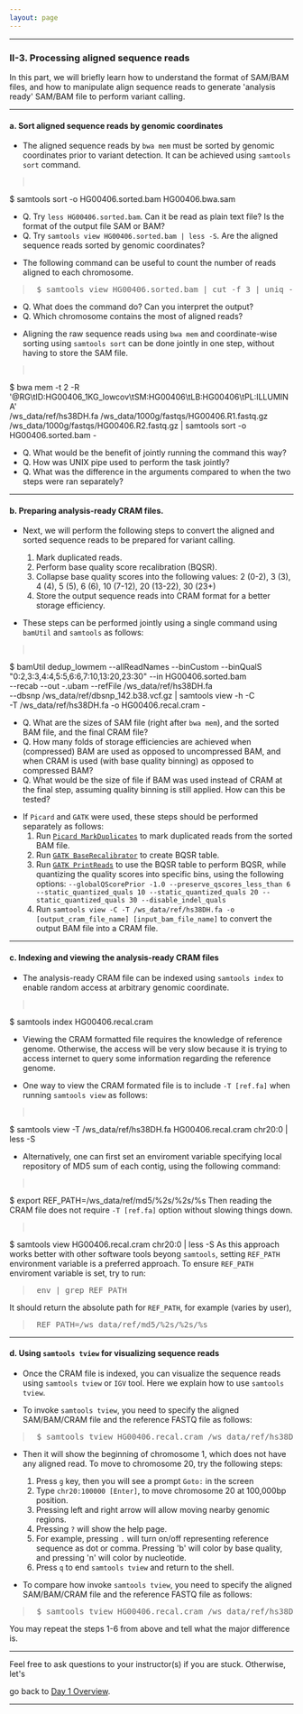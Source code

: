 ```yaml
---
layout: page
---
```


---

### II-3. Processing aligned sequence reads

In this part, we will briefly learn how to understand the format of
SAM/BAM files, and how to manipulate align sequence reads to
generate 'analysis ready' SAM/BAM file to perform variant calling.

---

#### a. Sort aligned sequence reads by genomic coordinates

- The aligned sequence reads by `bwa mem` must be sorted by
genomic coordinates prior to variant detection. It can be achieved
using `samtools sort` command.
> <pre>
$ samtools sort -o HG00406.sorted.bam HG00406.bwa.sam </pre>
  * Q. Try `less HG00406.sorted.bam`. Can it be read as plain text file?
    Is the format of the output file SAM or BAM?
  * Q. Try `samtools view HG00406.sorted.bam | less -S`. Are the aligned
    sequence reads sorted by genomic coordinates? 
	
- The following command can be useful to count the number of reads
aligned to each chromosome. 
> <pre> $ samtools view HG00406.sorted.bam | cut -f 3 | uniq -c </pre>
  * Q. What does the command do? Can you interpret the output?
  * Q. Which chromosome contains the most of aligned reads?
  
- Aligning the raw sequence reads using `bwa mem` and coordinate-wise
sorting using `samtools sort` can be done jointly in one step,
without having to store the SAM file.
> <pre>
$ bwa mem -t 2 -R '@RG\tID:HG00406_1KG_lowcov\tSM:HG00406\tLB:HG00406\tPL:ILLUMINA' \
/ws_data/ref/hs38DH.fa /ws_data/1000g/fastqs/HG00406.R1.fastq.gz \
/ws_data/1000g/fastqs/HG00406.R2.fastq.gz | samtools sort -o HG00406.sorted.bam - </pre>
  * Q. What would be the benefit of jointly running the command this way?
  * Q. How was UNIX pipe used to perform the task jointly?
  * Q. What was the difference in the arguments compared to when the
    two steps were ran separately?
  
---

#### b. Preparing analysis-ready CRAM files.
	
- Next, we will perform the following steps to convert the aligned and
sorted sequence reads to be prepared for variant calling.
  1. Mark duplicated reads.
  2. Perform base quality score recalibration (BQSR).
  3. Collapse base quality scores into the following values: 2 (0-2),
     3 (3), 4 (4), 5 (5), 6 (6), 10 (7-12), 20 (13-22), 30 (23+)
  4. Store the output sequence reads into CRAM format for a better
     storage efficiency.

- These steps can be performed jointly using a single command using
  `bamUtil` and `samtools` as follows:
> <pre>
$ bamUtil dedup_lowmem --allReadNames --binCustom --binQualS \
"0:2,3:3,4:4,5:5,6:6,7:10,13:20,23:30" --in HG00406.sorted.bam \
--recab --out -.ubam --refFile /ws_data/ref/hs38DH.fa \
--dbsnp /ws_data/ref/dbsnp_142.b38.vcf.gz | samtools view -h -C \
-T /ws_data/ref/hs38DH.fa -o HG00406.recal.cram - </pre>
  * Q. What are the sizes of SAM file (right after `bwa mem`), and the
    sorted BAM file, and the final CRAM file? 
  * Q. How many folds of
    storage efficiencies are achieved when (compressed) BAM are used
    as opposed to uncompressed BAM, and when CRAM is used (with base
    quality binning) as opposed to compressed BAM?
  * Q. What would be the size of file if BAM was used instead of CRAM at
    the final step, assuming quality binning is still applied. How can
    this be tested?

- If `Picard` and `GATK` were used, these steps should be performed
  separately as follows:
  1. Run [`Picard
     MarkDuplicates`](https://broadinstitute.github.io/picard/command-line-overview.html#MarkDuplicates)
     to mark duplicated reads from the sorted BAM file.
  2. Run [`GATK
     BaseRecalibrator`](https://software.broadinstitute.org/gatk/documentation/tooldocs/3.8-0/org_broadinstitute_gatk_tools_walkers_bqsr_BaseRecalibrator.php)
     to create BQSR table.
  3. Run [`GATK
     PrintReads`](https://gatkforums.broadinstitute.org/gatk/discussion/44/base-quality-score-recalibration-bqsr)
     to use the BQSR table to perform BQSR, while quantizing the
     quality scores into specific bins, using the following options:
     `--globalQScorePrior -1.0 --preserve_qscores_less_than 6
     --static_quantized_quals 10 --static_quantized_quals 20
     --static_quantized_quals 30 --disable_indel_quals`
   4. Run `samtools view -C -T /ws_data/ref/hs38DH.fa -o
   [output_cram_file_name] [input_bam_file_name]` to convert the
   output BAM file into a CRAM file.
   
---

#### c. Indexing and viewing the analysis-ready CRAM files

- The analysis-ready CRAM file can be indexed using `samtools index`
  to enable random access at arbitrary genomic coordinate.
> <pre>
$ samtools index HG00406.recal.cram </pre>

- Viewing the CRAM formatted file requires the knowledge of reference
  genome. Otherwise, the access will be very slow because it is trying
  to access internet to query some information regarding the reference
  genome.
  
- One way to view the CRAM formated file is to include `-T [ref.fa]`
  when running `samtools view` as follows:
><pre>
$ samtools view -T /ws_data/ref/hs38DH.fa HG00406.recal.cram chr20:0 | less -S </pre>
  
- Alternatively, one can first set an enviroment variable specifying
  local repository of MD5 sum of each contig, using the following command:
><pre>
$ export REF_PATH=/ws_data/ref/md5/%2s/%2s/%s </pre>
Then reading the CRAM file does not require `-T [ref.fa]` option
  without slowing things down. 
><pre>
$ samtools view HG00406.recal.cram chr20:0 | less -S </pre>
  As this approach works better with other
  software tools beyong `samtools`, setting `REF_PATH` environment
  variable is a preferred approach. To ensure `REF_PATH` enviroment
  variable is set, try to run:
><pre> env | grep REF_PATH </pre>
It should return the absolute path for `REF_PATH`, for example (varies
  by user), 
><pre> REF_PATH=/ws_data/ref/md5/%2s/%2s/%s </pre>


---

#### d. Using `samtools tview` for visualizing sequence reads

- Once the CRAM file is indexed, you can visualize the sequence reads
using `samtools tview` or `IGV` tool. Here we explain how to use
`samtools tview`.

- To invoke `samtools tview`, you need to specify the aligned
SAM/BAM/CRAM file and the reference FASTQ file as follows:
> <pre> $ samtools tview HG00406.recal.cram /ws_data/ref/hs38DH.fa </pre>

- Then it will show the beginning of chromosome 1, which does not have
  any aligned read. To move to chromosome 20, try the following steps:
  1. Press `g` key, then you will see a prompt `Goto:` in the screen
  2. Type `chr20:100000 [Enter]`, to move chromosome 20 at 100,000bp
     position.
  3. Pressing left and right arrow will allow moving nearby genomic
     regions.
  4. Pressing `?` will show the help page. 
  5. For example, pressing `.`
     will turn on/off representing reference sequence as dot or
     comma. Pressing 'b' will color by base quality, and pressing 'n'
     will color by nucleotide. 
  6. Press `q` to end `samtools tview` and return to the shell.
  
- To compare how invoke `samtools tview`, you need to specify the aligned
SAM/BAM/CRAM file and the reference FASTQ file as follows:
> <pre> $ samtools tview HG00406.recal.cram /ws_data/ref/hs38DH.fa </pre>
You may repeat the steps 1-6 from above and tell what the major
difference is.
  
---

Feel free to ask questions to your instructor(s) if you are stuck. 
Otherwise, let's 
<!-- go to next step 
[II-4 Quality control of aligned sequence reads](../class-material/day1-bam-quality-control.html)
, or -->
go back to [Day 1 Overview](../day1).

---
